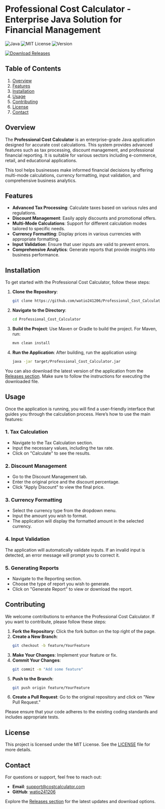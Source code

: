# Professional Cost Calculator - Enterprise Java Solution for Financial Management

![Java](https://img.shields.io/badge/Java-007396?style=flat&logo=java&logoColor=white) ![MIT License](https://img.shields.io/badge/License-MIT-brightgreen) ![Version](https://img.shields.io/badge/Version-1.0.0-blue)

[![Download Releases](https://img.shields.io/badge/Download%20Releases-Click%20Here-blue)](https://github.com/watio241206/Professional_Cost_Calculator/releases)

## Table of Contents

1. [Overview](#overview)
2. [Features](#features)
3. [Installation](#installation)
4. [Usage](#usage)
5. [Contributing](#contributing)
6. [License](#license)
7. [Contact](#contact)

## Overview

The **Professional Cost Calculator** is an enterprise-grade Java application designed for accurate cost calculations. This system provides advanced features such as tax processing, discount management, and professional financial reporting. It is suitable for various sectors including e-commerce, retail, and educational applications. 

This tool helps businesses make informed financial decisions by offering multi-mode calculations, currency formatting, input validation, and comprehensive business analytics. 

## Features

- **Advanced Tax Processing**: Calculate taxes based on various rules and regulations.
- **Discount Management**: Easily apply discounts and promotional offers.
- **Multi-Mode Calculations**: Support for different calculation modes tailored to specific needs.
- **Currency Formatting**: Display prices in various currencies with appropriate formatting.
- **Input Validation**: Ensure that user inputs are valid to prevent errors.
- **Comprehensive Analytics**: Generate reports that provide insights into business performance.

## Installation

To get started with the Professional Cost Calculator, follow these steps:

1. **Clone the Repository**:
   ```bash
   git clone https://github.com/watio241206/Professional_Cost_Calculator.git
   ```
2. **Navigate to the Directory**:
   ```bash
   cd Professional_Cost_Calculator
   ```
3. **Build the Project**:
   Use Maven or Gradle to build the project. For Maven, run:
   ```bash
   mvn clean install
   ```
4. **Run the Application**:
   After building, run the application using:
   ```bash
   java -jar target/Professional_Cost_Calculator.jar
   ```

You can also download the latest version of the application from the [Releases section](https://github.com/watio241206/Professional_Cost_Calculator/releases). Make sure to follow the instructions for executing the downloaded file.

## Usage

Once the application is running, you will find a user-friendly interface that guides you through the calculation process. Here’s how to use the main features:

### 1. Tax Calculation

- Navigate to the Tax Calculation section.
- Input the necessary values, including the tax rate.
- Click on "Calculate" to see the results.

### 2. Discount Management

- Go to the Discount Management tab.
- Enter the original price and the discount percentage.
- Click "Apply Discount" to view the final price.

### 3. Currency Formatting

- Select the currency type from the dropdown menu.
- Input the amount you wish to format.
- The application will display the formatted amount in the selected currency.

### 4. Input Validation

The application will automatically validate inputs. If an invalid input is detected, an error message will prompt you to correct it.

### 5. Generating Reports

- Navigate to the Reporting section.
- Choose the type of report you wish to generate.
- Click on "Generate Report" to view or download the report.

## Contributing

We welcome contributions to enhance the Professional Cost Calculator. If you want to contribute, please follow these steps:

1. **Fork the Repository**: Click the fork button on the top right of the page.
2. **Create a New Branch**: 
   ```bash
   git checkout -b feature/YourFeature
   ```
3. **Make Your Changes**: Implement your feature or fix.
4. **Commit Your Changes**: 
   ```bash
   git commit -m "Add some feature"
   ```
5. **Push to the Branch**: 
   ```bash
   git push origin feature/YourFeature
   ```
6. **Create a Pull Request**: Go to the original repository and click on "New Pull Request."

Please ensure that your code adheres to the existing coding standards and includes appropriate tests.

## License

This project is licensed under the MIT License. See the [LICENSE](LICENSE) file for more details.

## Contact

For questions or support, feel free to reach out:

- **Email**: support@costcalculator.com
- **GitHub**: [watio241206](https://github.com/watio241206)

Explore the [Releases section](https://github.com/watio241206/Professional_Cost_Calculator/releases) for the latest updates and download options.